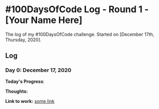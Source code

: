 # #100DaysOfCode Log - Round 1 - [Your Name Here]

The log of my #100DaysOfCode challenge. Started on [December 17th, Thursday, 2020].

## Log

### Day 0: December 17, 2020

**Today's Progress**: 

**Thoughts:**

**Link to work:** [some link]()
